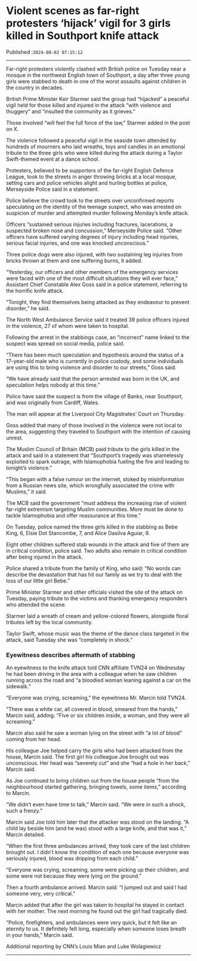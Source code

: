 # Violent scenes as far-right protesters ‘hijack’ vigil for 3 girls killed in Southport knife attack

Published :`2024-08-02 07:15:12`

---

Far-right protesters violently clashed with British police on Tuesday near a mosque in the northwest English town of Southport, a day after three young girls were stabbed to death in one of the worst assaults against children in the country in decades.

British Prime Minister Keir Starmer said the group had “hijacked” a peaceful vigil held for those killed and injured in the attack “with violence and thuggery” and “insulted the community as it grieves.”

Those involved “will feel the full force of the law,” Starmer added in the post on X.

The violence followed a peaceful vigil in the seaside town attended by hundreds of mourners who laid wreaths, toys and candles in an emotional tribute to the three girls who were killed during the attack during a Taylor Swift-themed event at a dance school.

Protesters, believed to be supporters of the far-right English Defence League, took to the streets in anger throwing bricks at a local mosque, setting cars and police vehicles alight and hurling bottles at police, Merseyside Police said in a statement.

Police believe the crowd took to the streets over unconfirmed reports speculating on the identity of the teenage suspect, who was arrested on suspicion of murder and attempted murder following Monday’s knife attack.

Officers “sustained serious injuries including fractures, lacerations, a suspected broken nose and concussion,” Merseyside Police said. “Other officers have suffered varying degrees of injury including head injuries, serious facial injuries, and one was knocked unconscious.”

Three police dogs were also injured, with two sustaining leg injuries from bricks thrown at them and one suffering burns, it added.

“Yesterday, our officers and other members of the emergency services were faced with one of the most difficult situations they will ever face,” Assistant Chief Constable Alex Goss said in a police statement, referring to the horrific knife attack.

“Tonight, they find themselves being attacked as they endeavour to prevent disorder,” he said.

The North West Ambulance Service said it treated 39 police officers injured in the violence, 27 of whom were taken to hospital.

Following the arrest in the stabbings case, an “incorrect” name linked to the suspect was spread on social media, police said.

“There has been much speculation and hypothesis around the status of a 17-year-old male who is currently in police custody, and some individuals are using this to bring violence and disorder to our streets,” Goss said.

“We have already said that the person arrested was born in the UK, and speculation helps nobody at this time.”

Police have said the suspect is from the village of Banks, near Southport, and was originally from Cardiff, Wales.

The man will appear at the Liverpool City Magistrates’ Court on Thursday.

Goss added that many of those involved in the violence were not local to the area, suggesting they traveled to Southport with the intention of causing unrest.

The Muslim Council of Britain (MCB) paid tribute to the girls killed in the attack and said in a statement that “Southport’s tragedy was shamelessly exploited to spark outrage, with Islamophobia fueling the fire and leading to tonight’s violence.”

“This began with a false rumour on the internet, stoked by misinformation from a Russian news site, which wrongfully associated the crime with Muslims,” it said.

The MCB said the government “must address the increasing rise of violent far-right extremism targeting Muslim communities. More must be done to tackle Islamophobia and offer reassurance at this time.”

On Tuesday, police named the three girls killed in the stabbing as Bebe King, 6, Elsie Dot Stancombe, 7, and Alice Dasilva Aguiar, 9.

Eight other children suffered stab wounds in the attack and five of them are in critical condition, police said. Two adults also remain in critical condition after being injured in the attack.

Police shared a tribute from the family of King, who said: “No words can describe the devastation that has hit our family as we try to deal with the loss of our little girl Bebe.”

Prime Minister Starmer and other officials visited the site of the attack on Tuesday, paying tribute to the victims and thanking emergency responders who attended the scene.

Starmer laid a wreath of cream and yellow-colored flowers, alongside floral tributes left by the local community.

Taylor Swift, whose music was the theme of the dance class targeted in the attack, said Tuesday she was “completely in shock.”

### Eyewitness describes aftermath of stabbing

An eyewitness to the knife attack told CNN affiliate TVN24 on Wednesday he had been driving in the area with a colleague when he saw children running across the road and “a bloodied woman leaning against a car on the sidewalk.”

“Everyone was crying, screaming,” the eyewitness Mr. Marcin told TVN24.

“There was a white car, all covered in blood, smeared from the hands,” Marcin said, adding: “Five or six children inside, a woman, and they were all screaming.”

Marcin also said he saw a woman lying on the street with “a lot of blood” coming from her head.

His colleague Joe helped carry the girls who had been attacked from the house, Marcin said. The first girl his colleague Joe brought out was unconscious. Her head was “severely cut” and she “had a hole in her back,” Marcin said.

As Joe continued to bring children out from the house people “from the neighbourhood started gathering, bringing towels, some items,” according to Marcin.

“We didn’t even have time to talk,” Marcin said. “We were in such a shock, such a frenzy.”

Marcin said Joe told him later that the attacker was stood on the landing. “A child lay beside him (and he was) stood with a large knife, and that was it,” Marcin detailed.

“When the first three ambulances arrived, they took care of the last children brought out. I didn’t know the condition of each one because everyone was seriously injured, blood was dripping from each child.”

“Everyone was crying, screaming, some were picking up their children, and some were not because they were lying on the ground.”

Then a fourth ambulance arrived. Marcin said: “I jumped out and said I had someone very, very critical.”

Marcin added that after the girl was taken to hospital he stayed in contact with her mother. The next morning he found out the girl had tragically died.

“Police, firefighters, and ambulances were very quick, but it felt like an eternity to us. It definitely felt long, especially when someone loses breath in your hands,” Marcin said.

Additional reporting by CNN’s Louis Mian and Luke Wolagiewicz

---

